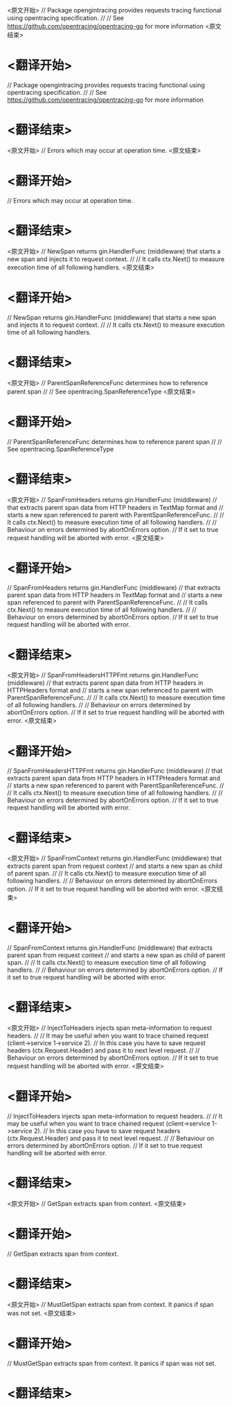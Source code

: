 
<原文开始>
// Package opengintracing provides requests tracing functional using opentracing specification.
//
// See https://github.com/opentracing/opentracing-go for more information
<原文结束>

# <翻译开始>
// Package opengintracing provides requests tracing functional using opentracing specification.
//
// See https://github.com/opentracing/opentracing-go for more information
# <翻译结束>


<原文开始>
// Errors which may occur at operation time.
<原文结束>

# <翻译开始>
// Errors which may occur at operation time.
# <翻译结束>


<原文开始>
// NewSpan returns gin.HandlerFunc (middleware) that starts a new span and injects it to request context.
//
// It calls ctx.Next() to measure execution time of all following handlers.
<原文结束>

# <翻译开始>
// NewSpan returns gin.HandlerFunc (middleware) that starts a new span and injects it to request context.
//
// It calls ctx.Next() to measure execution time of all following handlers.
# <翻译结束>


<原文开始>
// ParentSpanReferenceFunc determines how to reference parent span
//
// See opentracing.SpanReferenceType
<原文结束>

# <翻译开始>
// ParentSpanReferenceFunc determines how to reference parent span
//
// See opentracing.SpanReferenceType
# <翻译结束>


<原文开始>
// SpanFromHeaders returns gin.HandlerFunc (middleware)
// that extracts parent span data from HTTP headers in TextMap format and
// starts a new span referenced to parent with ParentSpanReferenceFunc.
//
// It calls ctx.Next() to measure execution time of all following handlers.
//
// Behaviour on errors determined by abortOnErrors option.
// If it set to true request handling will be aborted with error.
<原文结束>

# <翻译开始>
// SpanFromHeaders returns gin.HandlerFunc (middleware)
// that extracts parent span data from HTTP headers in TextMap format and
// starts a new span referenced to parent with ParentSpanReferenceFunc.
//
// It calls ctx.Next() to measure execution time of all following handlers.
//
// Behaviour on errors determined by abortOnErrors option.
// If it set to true request handling will be aborted with error.
# <翻译结束>


<原文开始>
// SpanFromHeadersHTTPFmt returns gin.HandlerFunc (middleware)
// that extracts parent span data from HTTP headers in HTTPHeaders format and
// starts a new span referenced to parent with ParentSpanReferenceFunc.
//
// It calls ctx.Next() to measure execution time of all following handlers.
//
// Behaviour on errors determined by abortOnErrors option.
// If it set to true request handling will be aborted with error.
<原文结束>

# <翻译开始>
// SpanFromHeadersHTTPFmt returns gin.HandlerFunc (middleware)
// that extracts parent span data from HTTP headers in HTTPHeaders format and
// starts a new span referenced to parent with ParentSpanReferenceFunc.
//
// It calls ctx.Next() to measure execution time of all following handlers.
//
// Behaviour on errors determined by abortOnErrors option.
// If it set to true request handling will be aborted with error.
# <翻译结束>


<原文开始>
// SpanFromContext returns gin.HandlerFunc (middleware) that extracts parent span from request context
// and starts a new span as child of parent span.
//
// It calls ctx.Next() to measure execution time of all following handlers.
//
// Behaviour on errors determined by abortOnErrors option.
// If it set to true request handling will be aborted with error.
<原文结束>

# <翻译开始>
// SpanFromContext returns gin.HandlerFunc (middleware) that extracts parent span from request context
// and starts a new span as child of parent span.
//
// It calls ctx.Next() to measure execution time of all following handlers.
//
// Behaviour on errors determined by abortOnErrors option.
// If it set to true request handling will be aborted with error.
# <翻译结束>


<原文开始>
// InjectToHeaders injects span meta-information to request headers.
//
// It may be useful when you want to trace chained request (client->service 1->service 2).
// In this case you have to save request headers (ctx.Request.Header) and pass it to next level request.
//
// Behaviour on errors determined by abortOnErrors option.
// If it set to true request handling will be aborted with error.
<原文结束>

# <翻译开始>
// InjectToHeaders injects span meta-information to request headers.
//
// It may be useful when you want to trace chained request (client->service 1->service 2).
// In this case you have to save request headers (ctx.Request.Header) and pass it to next level request.
//
// Behaviour on errors determined by abortOnErrors option.
// If it set to true request handling will be aborted with error.
# <翻译结束>


<原文开始>
// GetSpan extracts span from context.
<原文结束>

# <翻译开始>
// GetSpan extracts span from context.
# <翻译结束>


<原文开始>
// MustGetSpan extracts span from context. It panics if span was not set.
<原文结束>

# <翻译开始>
// MustGetSpan extracts span from context. It panics if span was not set.
# <翻译结束>

